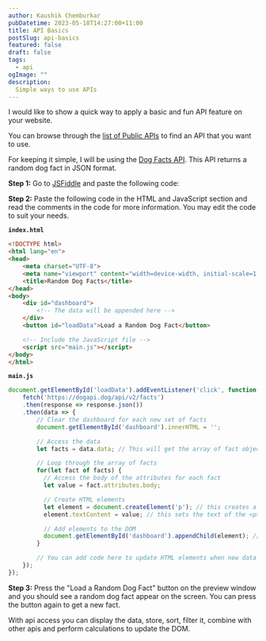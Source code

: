 ```yaml
---
author: Kaushik Chemburkar
pubDatetime: 2023-05-18T14:27:00+11:00
title: API Basics
postSlug: api-basics
featured: false
draft: false
tags:
  - api
ogImage: ""
description:
  Simple ways to use APIs
---
```


I would like to show a quick way to apply a basic and fun API feature on your website.

You can browse through the [list of Public APIs](https://github.com/public-apis/public-apis) to find an API that you want to use.

For keeping it simple, I will be using the [Dog Facts API](https://kinduff.github.io/dog-api/). This API returns a random dog fact in JSON format.

**Step 1:** Go to [JSFiddle](https://jsfiddle.net/) and paste the following code:

**Step 2:** Paste the following code in the HTML and JavaScript section and read the comments in the code for more information. You may edit the code to suit your needs.

**`index.html`**

```html
<!DOCTYPE html>
<html lang="en">
<head>
    <meta charset="UTF-8">
    <meta name="viewport" content="width=device-width, initial-scale=1.0">
    <title>Random Dog Facts</title>
</head>
<body>
    <div id="dashboard">
        <!-- The data will be appended here -->
    </div>
    <button id="loadData">Load a Random Dog Fact</button>

    <!-- Include the JavaScript file -->
    <script src="main.js"></script>
</body>
</html>
```

**`main.js`**

```js
document.getElementById('loadData').addEventListener('click', function() {
    fetch('https://dogapi.dog/api/v2/facts')
    .then(response => response.json())
    .then(data => {
        // Clear the dashboard for each new set of facts
        document.getElementById('dashboard').innerHTML = '';

        // Access the data
        let facts = data.data; // This will get the array of fact objects

        // Loop through the array of facts
        for(let fact of facts) {
          // Access the body of the attributes for each fact
          let value = fact.attributes.body;

          // Create HTML elements
          let element = document.createElement('p'); // this creates a <p> element
          element.textContent = value; // this sets the text of the <p> element to your value

          // Add elements to the DOM
          document.getElementById('dashboard').appendChild(element); // this adds the <p> element to your dashboard div
        }

        // You can add code here to update HTML elements when new data comes in
    });
});
```

**Step 3:** Press the "Load a Random Dog Fact" button on the preview window and you should see a random dog fact appear on the screen. You can press the button again to get a new fact.

With api access you can display the data, store, sort, filter it, combine with other apis and perform calculations to update the DOM.

